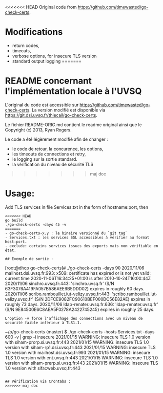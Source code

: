 
<<<<<<< HEAD
Original code from https://github.com/timewasted/go-check-certs.  

# Modifications 
 - return codes,
 - timeouts,
 - verbose options, for insecure TLS version
 - standard output logging
=======
# README concernant l'implémentation locale à l'UVSQ
L'original du code est accessible sur https://github.com/timewasted/go-check-certs.  La version modifié est disponible via  https://git.dsi.uvsq.fr/thiecail/go-check-certs. 

Le fichier README-ORIG.md contient le readme original ainsi que le  Copyright (c) 2013, Ryan Rogers.

Le code a été légèrement modifié afin de changer :
 - le code de retour, la concurence, les options, 
 - les timeouts de connections et retry,
 - le logging sur la sortie standard.
 - la vérification du niveau de sécurité TLS
>>>>>>> maj doc

# Usage: 

Add TLS services in file Services.txt in the form of hostname:port, then 
```
<<<<<<< HEAD
go build
./go-check-certs -days 45 -v 
=======
- go-check-certs-x.y : le binaire versionné du `git tag` 
- Services.txt : les services SSL accessibles à vérifier au format host:port.
- exclude: certains services issues des exports mais non vérifiable en état.

## Exemple de sortie : 
```
[root@dhcp go-check-certs]# ./go-check-certs -days 90
2020/11/06 mailhost.dsi.uvsq.fr:993: x509: certificate has expired or is not yet valid: current time 2020-11-06T16:34:25+01:00 is after 2010-10-24T16:00:44Z
2020/11/06 sinchro.uvsq.fr:443: 'sinchro.uvsq.fr' (S/N 63F3076A419FA057B586AEE6B5DDD02) expires in roughly 60 days.
2020/11/06 scribo.rambouillet.iut-velizy.uvsq.fr:443: 'scribo.rambouillet.iut-velizy.uvsq.fr' (S/N 2DFCE9082FC90610BEF000DC56E82AE) expires in roughly 73 days.
2020/11/06 ldap-renater.uvsq.fr:636: 'ldap-renater.uvsq.fr' (S/N 9E84500E6C8AEA5F0278A2422745245) expires in roughly 25 days.
```
L'option -v force l'affichage des connections avec un niveau de securité faible inférieur à TLS1.1.
```
~/p/go-check-certs (master) $ ./go-check-certs -hosts Services.txt  -days 600 -v | grep -i insecure
2021/01/15 WARNING: insecure TLS 1.0 version with siham-prorp.si.uvsq.fr:443
2021/01/15 WARNING: insecure TLS 1.0 version with siham-rp1.dsi.uvsq.fr:443
2021/01/15 WARNING: insecure TLS 1.0 version with mailhost.dsi.uvsq.fr:993
2021/01/15 WARNING: insecure TLS 1.0 version with ent.uvsq.fr:443
2021/01/15 WARNING: insecure TLS 1.0 version with siham-prerp.si.uvsq.fr:443
2021/01/15 WARNING: insecure TLS 1.0 version with sifacweb.uvsq.fr:443

```

## Vérification via Crontabs :
>>>>>>> maj doc
```
